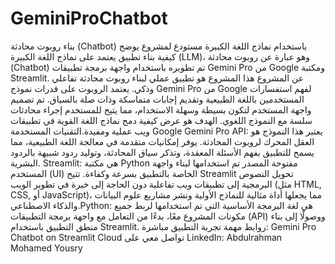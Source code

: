 # GeminiProChatbot
​بناء روبوت محادثة (Chatbot) باستخدام نماذج اللغة الكبيرة
​مستودع لمشروع يوضح كيفية بناء تطبيق يعتمد على نماذج اللغة الكبيرة (LLM)، وهو عبارة عن روبوت محادثة (Chatbot) تم تطويره باستخدام واجهة برمجة تطبيقات Gemini Pro من Google ومكتبة Streamlit.
​عن المشروع
​هذا المشروع هو تطبيق عملي لبناء روبوت محادثة تفاعلي وذكي. يعتمد الروبوت على قدرات نموذج Gemini Pro من Google لفهم استفسارات المستخدمين باللغة الطبيعية وتقديم إجابات متماسكة وذات صلة بالسياق. تم تصميم واجهة المستخدم لتكون بسيطة وسهلة الاستخدام، مما يتيح للمستخدم إجراء محادثات سلسة مع النموذج اللغوي. الهدف هو عرض كيفية دمج نماذج اللغة القوية في تطبيقات ويب عملية ومفيدة.
​التقنيات المستخدمة
​Google Gemini Pro API:
يعتبر هذا النموذج هو العقل المحرك لروبوت المحادثة. يوفر إمكانيات متقدمة في معالجة اللغة الطبيعية، مما يسمح للتطبيق بفهم الأسئلة المعقدة، وتذكر سياق المحادثة، وتوليد ردود شبيهة بالردود البشرية.
​Streamlit:
هي مكتبة Python مفتوحة المصدر تم استخدامها لبناء واجهة المستخدم (UI) الخاصة بالتطبيق بسرعة وكفاءة. تتيح Streamlit تحويل النصوص البرمجية إلى تطبيقات ويب تفاعلية دون الحاجة إلى خبرة في تطوير الويب (مثل HTML, CSS, أو JavaScript)، مما يجعلها أداة مثالية للنماذج الأولية ونشر مشاريع علوم البيانات والذكاء الاصطناعي.
​Python:
هي لغة البرمجة الأساسية التي تم استخدامها لربط جميع مكونات المشروع معًا، بدءًا من التعامل مع واجهة برمجة التطبيقات (API) ووصولًا إلى بناء منطق التطبيق باستخدام Streamlit.
​روابط مهمة
​تجربة التطبيق مباشرة: Gemini Pro Chatbot on Streamlit Cloud
​تواصل معي على LinkedIn: Abdulrahman Mohamed Yousry
